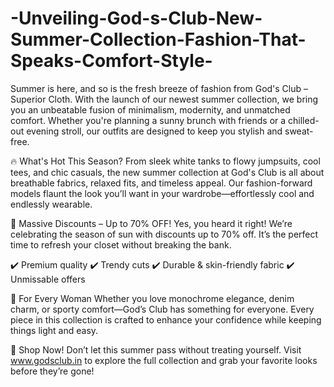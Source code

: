# -Unveiling-God-s-Club-New-Summer-Collection-Fashion-That-Speaks-Comfort-Style-

Summer is here, and so is the fresh breeze of fashion from God's Club – Superior Cloth. With the launch of our newest summer collection, we bring you an unbeatable fusion of minimalism, modernity, and unmatched comfort. Whether you're planning a sunny brunch with friends or a chilled-out evening stroll, our outfits are designed to keep you stylish and sweat-free.

🔥 What's Hot This Season?
From sleek white tanks to flowy jumpsuits, cool tees, and chic casuals, the new summer collection at God's Club is all about breathable fabrics, relaxed fits, and timeless appeal. Our fashion-forward models flaunt the look you’ll want in your wardrobe—effortlessly cool and endlessly wearable.

💸 Massive Discounts – Up to 70% OFF!
Yes, you heard it right! We’re celebrating the season of sun with discounts up to 70% off. It’s the perfect time to refresh your closet without breaking the bank.

✔️ Premium quality
✔️ Trendy cuts
✔️ Durable & skin-friendly fabric
✔️ Unmissable offers

👚 For Every Woman
Whether you love monochrome elegance, denim charm, or sporty comfort—God’s Club has something for everyone. Every piece in this collection is crafted to enhance your confidence while keeping things light and easy.

🛒 Shop Now!
Don’t let this summer pass without treating yourself. Visit www.godsclub.in to explore the full collection and grab your favorite looks before they’re gone!
